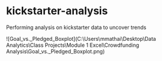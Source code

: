 # kickstarter-analysis
Performing analysis on kickstarter data to uncover trends


![Goal_vs._Pledged_Boxplot](C:\Users\mmathai\Desktop\Data Analytics\Class Projects\Module 1 Excel\Crowdfunding Analysis\Goal_vs._Pledged_Boxplot.png)
